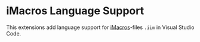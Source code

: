 # iMacros Language Support

This extensions add language support for [iMacros](https://www.progress.com/imacros)-files `.iim` in Visual Studio Code.
